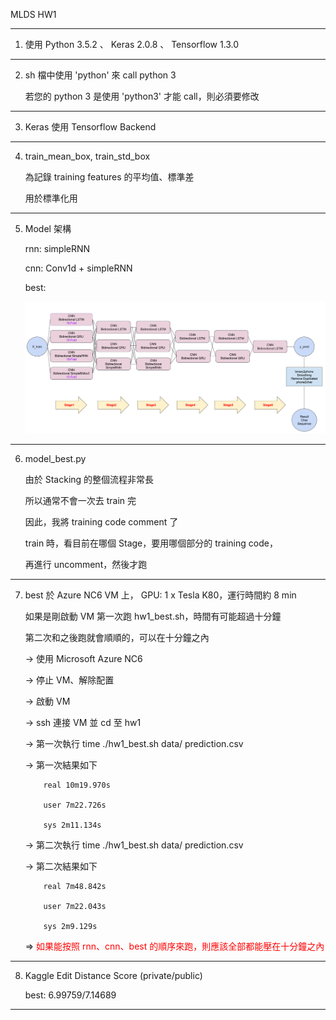 MLDS HW1

---

1.	使用 Python 3.5.2 、 Keras 2.0.8 、 Tensorflow 1.3.0

---

2.	sh 檔中使用 'python' 來 call python 3

	若您的 python 3 是使用 'python3'  才能 call，則必須要修改


---

3.	Keras 使用 Tensorflow Backend

---

4.	train_mean_box, train_std_box 

	為記錄 training features 的平均值、標準差

	用於標準化用


---

5.	Model 架構

	rnn: simpleRNN

	cnn: Conv1d + simpleRNN

	best: 

	![hw1_best_model_structure](./hw1_best_model_structure.png)

---

6.	model_best.py 

	由於 Stacking 的整個流程非常長

	所以通常不會一次去 train 完

	因此，我將  training code comment 了

	train 時，看目前在哪個 Stage，要用哪個部分的 training code，

	再進行 uncomment，然後才跑


---

7.	best 於 Azure NC6 VM 上， GPU: 1 x Tesla K80，運行時間約 8 min
	
	如果是剛啟動 VM 第一次跑 hw1_best.sh，時間有可能超過十分鐘

	第二次和之後跑就會順順的，可以在十分鐘之內

	-> 使用 Microsoft Azure NC6

	-> 停止 VM、解除配置

	-> 啟動 VM

	-> ssh 連接 VM 並 cd 至 hw1

	-> 第一次執行 time ./hw1_best.sh data/ prediction.csv

	-> 第一次結果如下

			real 10m19.970s

			user 7m22.726s

			sys 2m11.134s

	-> 第二次執行 time ./hw1_best.sh data/ prediction.csv

	-> 第二次結果如下

			real 7m48.842s

			user 7m22.043s

			sys 2m9.129s


	=> <span style="color:red;"> 如果能按照 rnn、cnn、best 的順序來跑，則應該全部都能壓在十分鐘之內 </span>

---

8.	Kaggle Edit Distance Score (private/public)

	best: 6.99759/7.14689

---
